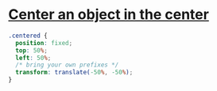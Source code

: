 # [Center an object in the center](https://css-tricks.com/quick-css-trick-how-to-center-an-object-exactly-in-the-center/)

```css
.centered {
  position: fixed;
  top: 50%;
  left: 50%;
  /* bring your own prefixes */
  transform: translate(-50%, -50%);
}
```
